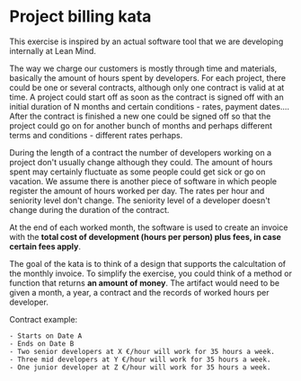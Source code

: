 # Project billing kata

This exercise is inspired by an actual software tool that we are developing internally at Lean Mind. 

The way we charge our customers is mostly through time and materials, basically the amount of hours spent by developers. For each project, there could be one or several contracts, although only one contract is valid at at time. A project could start off as soon as the contract is signed off with an initial duration of N months and certain conditions - rates, payment dates.... After the contract is finished a new one could be signed off so that the project could go on for another bunch of months and perhaps different terms and conditions - different rates perhaps. 

During the length of a contract the number of developers working on a project don't usually change although they could. The amount of hours spent may certainly fluctuate as some people could get sick or go on vacation. We assume there is another piece of software in which people register the amount of hours worked per day. The rates per hour and seniority level don't change. The seniority level of a developer doesn't change during the duration of the contract. 

At the end of each worked month, the software is used to create an invoice with the **total cost of development (hours per person) plus fees, in case certain fees apply**. 

The goal of the kata is to think of a design that supports the calcultation of the monthly invoice. To simplify the exercise, you could think of a method or function that returns **an amount of money**. The artifact would need to be given a month, a year, a contract and the records of worked hours per developer. 

Contract example:

    - Starts on Date A
    - Ends on Date B
    - Two senior developers at X €/hour will work for 35 hours a week.
    - Three mid developers at Y €/hour will work for 35 hours a week.
    - One junior developer at Z €/hour will work for 35 hours a week.


